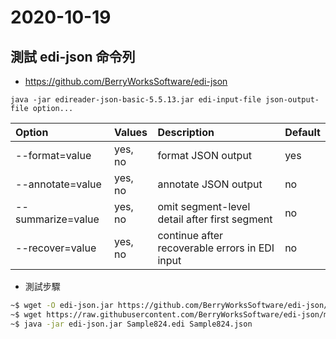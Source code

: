 # 2020-10-19

## 測試 edi-json 命令列

- https://github.com/BerryWorksSoftware/edi-json

```
java -jar edireader-json-basic-5.5.13.jar edi-input-file json-output-file option...
```

Option | Values |Description  | Default
|:-------|:-------|:-------|:-------
--format=value | yes, no |format JSON output |yes
--annotate=value | yes, no | annotate JSON output|no
--summarize=value | yes, no |omit segment-level detail after first segment |no
--recover=value | yes, no |continue after recoverable errors in EDI input |no

- 測試步驟

```sh
~$ wget -O edi-json.jar https://github.com/BerryWorksSoftware/edi-json/raw/master/repo/com/berryworks/edireader-json-basic/5.5.19/edireader-json-basic-5.5.19.jar
~$ wget https://raw.githubusercontent.com/BerryWorksSoftware/edi-json/master/Sample824.edi
~$ java -jar edi-json.jar Sample824.edi Sample824.json
```
